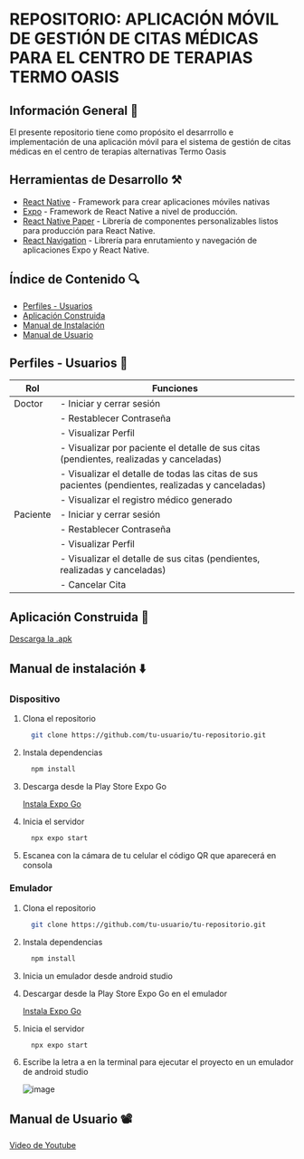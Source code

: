 # REPOSITORIO: APLICACIÓN MÓVIL DE GESTIÓN DE CITAS MÉDICAS PARA EL CENTRO DE TERAPIAS TERMO OASIS

## Información General 📄

El presente repositorio tiene como propósito el desarrrollo e implementación de una aplicación móvil para el sistema de gestión de citas médicas en el centro de terapias alternativas Termo Oasis

## Herramientas de Desarrollo ⚒️

* [React Native](https://reactnative.dev/) - Framework para crear aplicaciones móviles nativas
* [Expo](https://docs.expo.dev/) - Framework de React Native a nivel de producción. 
* [React Native Paper](https://callstack.github.io/react-native-paper/) - Librería de componentes personalizables listos para producción para React Native.
* [React Navigation](https://reactnavigation.org/docs/getting-started/) - Librería para enrutamiento y navegación de aplicaciones Expo y React Native.

## Índice de Contenido 🔍
- [Perfiles - Usuarios](#perfiles---usuarios)
- [Aplicación Construida](#aplicación-construida)
- [Manual de Instalación](#manual-de-instalación)
- [Manual de Usuario](#manual-de-usuario)

## Perfiles - Usuarios 👤
|Rol|Funciones|
|-|-|
|Doctor|- Iniciar y cerrar sesión|
||- Restablecer Contraseña|
||- Visualizar Perfil|
||- Visualizar por paciente el detalle de sus citas (pendientes, realizadas y canceladas)|
||- Visualizar el detalle de todas las citas de sus pacientes (pendientes, realizadas y canceladas)|
||- Visualizar el registro médico generado|
|Paciente|- Iniciar y cerrar sesión|
||- Restablecer Contraseña|
||- Visualizar Perfil|
||- Visualizar el detalle de sus citas (pendientes, realizadas y canceladas)|
||- Cancelar Cita|

## Aplicación Construida 📱

[Descarga la .apk]()

## Manual de instalación ⬇️

### Dispositivo
1. Clona el repositorio
   
   ```bash
     git clone https://github.com/tu-usuario/tu-repositorio.git
   ```

2. Instala dependencias
   
   ```bash
     npm install
   ```

3. Descarga desde la Play Store Expo Go
   
   [Instala Expo Go](https://play.google.com/store/search?q=expo%20go&c=apps&hl=es_419)

4. Inicia el servidor

   ```bash
     npx expo start
   ```
   
5. Escanea con la cámara de tu celular el código QR que aparecerá en consola

### Emulador

1. Clona el repositorio
   
   ```bash
     git clone https://github.com/tu-usuario/tu-repositorio.git
   ```

2. Instala dependencias
   
   ```bash
     npm install
   ```

3. Inicia un emulador desde android studio
   
4. Descargar desde la Play Store Expo Go en el emulador
   
   [Instala Expo Go](https://play.google.com/store/search?q=expo%20go&c=apps&hl=es_419)

5. Inicia el servidor

   ```bash
     npx expo start
   ```

6. Escribe la letra a en la terminal para ejecutar el proyecto en un emulador de android studio
   
   ![image](https://github.com/user-attachments/assets/e278f1bc-4752-44de-95d6-46a194024033)

 
## Manual de Usuario 📽️

[Video de Youtube](https://youtu.be/So2V_U3TvBk)
